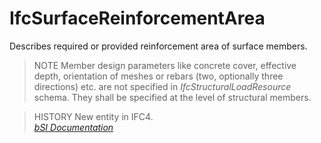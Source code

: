 IfcSurfaceReinforcementArea
===========================
Describes required or provided reinforcement area of surface members.  
  
> NOTE  Member design parameters like concrete cover, effective depth,
> orientation of meshes or rebars (two, optionally three directions) etc. are
> not specified in _IfcStructuralLoadResource_ schema. They shall be specified
> at the level of structural members.  
  
> HISTORY  New entity in IFC4.  
[ _bSI
Documentation_](https://standards.buildingsmart.org/IFC/DEV/IFC4_2/FINAL/HTML/schema/ifcstructuralloadresource/lexical/ifcsurfacereinforcementarea.htm)


